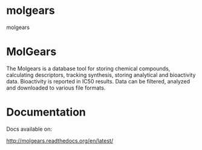 # molgears
molgears


MolGears
==================

The Molgears is a database tool for storing chemical compounds, calculating descriptors, 
tracking synthesis, storing analytical and bioactivity data. Bioactivity is reported in IC50 results. 
Data can be filtered, analyzed and downloaded to various file formats.

Documentation
==================

Docs available on:

http://molgears.readthedocs.org/en/latest/
